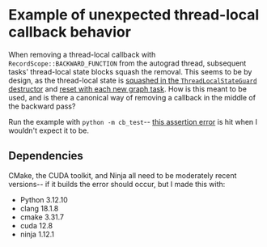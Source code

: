 # Example of unexpected thread-local callback behavior

When removing a thread-local callback with `RecordScope::BACKWARD_FUNCTION` from the autograd thread, subsequent tasks' thread-local state blocks squash the removal. This seems to be by design, as the thread-local state is [squashed in the `ThreadLocalStateGuard` destructor](https://github.com/pytorch/pytorch/blob/main/aten/src/ATen/ThreadLocalState.h#L106) and [reset with each new graph task](https://github.com/pytorch/pytorch/blob/main/torch/csrc/autograd/engine.cpp#L558). How is this meant to be used, and is there a canonical way of removing a callback in the middle of the backward pass?



Run the example with `python -m cb_test`-- [this assertion error](./src/cpp/cb_test/libcbtest.cpp#L36) is hit when I wouldn't expect it to be. 


## Dependencies

CMake, the CUDA toolkit, and Ninja all need to be moderately recent versions-- if it builds the error should occur, but I made this with:
- Python 3.12.10
- clang 18.1.8
- cmake 3.31.7
- cuda 12.8
- ninja 1.12.1